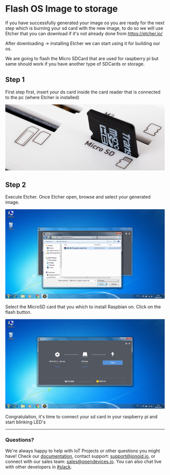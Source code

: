 # Flash OS Image to storage

If you have successfully generated your image os you are ready for the next step which is burning
your sd card with the new image, to do so we will use Etcher that you can download if it's not already done from https://etcher.io/

After downloading -> installing Etcher we can start using it for building our os.

We are going to flash the Micro SDCard that are used for raspberry pi but same should work if you have another type of SDCards or storage.

## Step 1
First step first, insert your ds card inside the card reader that is connected to the pc (where Etcher is installed) 

![insert card](./SDcardReader.jpg)

## Step 2 

Execute Etcher.
Once Etcher open, browse and select your generated image.

![Select os](EtcherSelectWindows.png)

Select the MicroSD card that you which to install Raspbian on.
Click on the flash button.

![Select sd card](EtcherFlashWindows.png)

Congratulation, it's time to connect your sd card in your raspberry pi and start blinking LED's

---


### Questions?
We're always happy to help with IoT Projects or other questions you might have! Check our [documentation](https://docs.ionoid.io/#/), contact support: support@ionoid.io, or connect with our sales team: sales@opendevices.io. You can also chat live with other developers in  [#slack](https://ionoidcommunity.slack.com/join/shared_invite/enQtNTAzMTEwMTc5NDc2LTM2ODgxY2VmYTljNjM2NTNmZmVjYTEzY2Q4NTgyZTljYzI3MzhiZGRlODkzNTE3NTE3ODk5ZmFjNjYzOGRjZTM).
